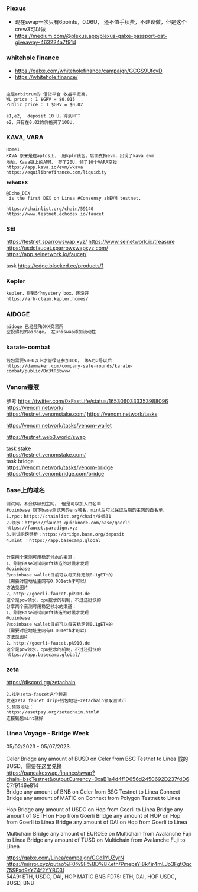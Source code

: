 ### Plexus
* 现在swap一次只有6points，0.06U， 还不值手续费，不建议做，但是这个crew3可以做
* https://medium.com/@plexus.app/plexus-galxe-passport-oat-giveaway-463224a7f91d


### whitehole finance

*  https://galxe.com/whiteholefinance/campaign/GCGS9UfcvD  
*  https://whitehole.finance/
```

这是arbitrum的 借贷平台 收益率挺高，  
WL price : 1 $GRV = $0.015 
Public price : 1 $GRV = $0.02 

e1,e2,  deposit 10 U，得到NFT
e2，只有在0.02的价格买了100U，
```

### KAVA, VARA
```
Home1
KAVA 原来是在aptos上， 用kplr钱包，后面支持evm，出现了kava evm
地址，Kava链上的AMM， 存了20U，领了10个VARA空投	
https://app.kava.io/evm/wkava	
https://equilibrefinance.com/liquidity	
```
```
𝗘𝗰𝗵𝗼𝗗𝗘𝗫

@Echo_DEX
 is the first DEX on Linea #Consensy zkEVM testnet.
 
https://chainlist.org/chain/59140
https://www.testnet.echodex.io/faucet
```


### SEI
https://testnet.sparrowswap.xyz/
https://www.seinetwork.io/treasure
https://usdcfaucet.sparrowswapxyz.com/  
https://app.seinetwork.io/faucet/  

task
https://edge.blocked.cc/products/1


### Kepler
```bash
kepler，得到5个mystery box，还没开
https://arb-claim.kepler.homes/
```

### AIDOGE 
```bash
aidoge 已经登陆OKX交易所
空投得到的aidoge， 在uniswap添加流动性
```
### karate-combat
```
钱包需要500U以上才能保证参加IDO， 等5月2号以后
https://daomaker.com/company-sale-rounds/karate-combat/public/Dn3tR6bwvw
```
### Venom毒液
参考 https://twitter.com/0xFastLife/status/1653060333353988096  
https://venom.network/  
https://testnet.venomstake.com/
https://venom.network/tasks  

https://venom.network/tasks/venom-wallet

https://testnet.web3.world/swap  

task stake  
https://testnet.venomstake.com/  
task bridge   
https://venom.network/tasks/venom-bridge  
https://testnet.venombridge.com/bridge  
### Base上的域名

```
测试网，不会移植到主网， 但是可以加入白名单
#coinbase 旗下base测试网的ens域名，mint后可以保证后期的主网的白名单，
1.rpc：https://chainlist.org/chain/84531
2.领水：https://faucet.quicknode.com/base/goerli
https://faucet.paradigm.xyz 
3.测试网跨链桥：https://bridge.base.org/deposit
4.mint ：https://app.basecamp.global


分享两个亲测可用稳定领水的渠道：
1、刚做Base测试网nft铸造的时候才发现
@coinbase
的coinbase wallet目前可以每天稳定领0.1gETH的
（需要对应地址主网有0.001eth才可以）
方法见图片
2、http://goerli-faucet.pk910.de
这个是pow领水，cpu挖水的机制，不过还挺快的
分享两个亲测可用稳定领水的渠道：
1、刚做Base测试网nft铸造的时候才发现
@coinbase
的coinbase wallet目前可以每天稳定领0.1gETH的
（需要对应地址主网有0.001eth才可以）
方法见图片
2、http://goerli-faucet.pk910.de
这个是pow领水，cpu挖水的机制，不过还挺快的
https://app.basecamp.global/
```
### zeta
https://discord.gg/zetachain
```
2.找到zeta-faucet这个频道
发送zeta faucet drip+钱包地址+zetachain领取测试币
3.领取地址：
https://asetpay.org/zetachain.html#
连接钱包mint就好
```

### Linea  Voyage - Bridge Week
05/02/2023 - 05/07/2023.   


Celer
Bridge any amount of BUSD on Celer from BSC Testnet to Linea
假的BUSD，需要在这里兑换  
https://pancakeswap.finance/swap?chain=bscTestnet&outputCurrency=0xaB1a4d4f1D656d2450692D237fdD6C7f9146e814  
Bridge any amount of BNB on Celer from BSC Testnet to Linea
Connext
Bridge any amount of MATIC on Connext from Polygon Testnet to Linea

Hop
Bridge any amount of USDC on Hop from Goerli to Linea
Bridge any amount of GETH on Hop from Goerli
Bridge any amount of HOP on Hop from Goerli to Linea
Bridge any amount of DAI on Hop from Goerli to Linea

Multichain
Bridge any amount of EUROEe on Multichain from Avalanche Fuji to Linea
Bridge any amount of TUSD on Multichain from Avalanche Fuji to Linea

https://galxe.com/Linea/campaign/GCd1YUZyrN
https://mirror.xyz/putao%F0%9F%8D%87.eth/PmepsYI8k4ir4mLJo3FgtOqc75SFxd9sYZ4f2YYBO3I   
54A9: ETH, USDC, DAI, HOP   MATIC BNB
FD75: ETH,  DAI, HOP   USDC, BUSD, BNB
